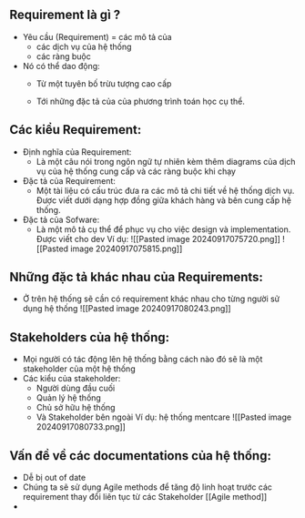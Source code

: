 ## Requirement là gì ?
- Yêu cầu (Requirement) = các mô tả của
	- các dịch vụ của hệ thống
	- các ràng buộc
- Nó có thể dao động:
	- Từ một tuyên bố trừu tượng cao cấp

	- Tới những đặc tả của của phương trình toán học cụ thể.
## Các kiểu Requirement:
- Định nghĩa của Requirement:
	- Là một câu nói trong ngôn ngữ tự nhiên kèm thêm diagrams của dịch vụ của hệ thống cung cấp và các ràng buộc khi chạy
- Đặc tả của Requirement:
	- Một tài liệu có cấu trúc đưa ra các mô tả chi tiết về hệ thống dịch vụ. Được viết dưới dạng hợp đồng giữa khách hàng và bên cung cấp hệ thống.
- Đặc tả của Sofware:
	- Là một mô tả cụ thể để phục vụ cho việc design và implementation. Được viết cho dev
Ví dụ:
![[Pasted image 20240917075720.png]]
![[Pasted image 20240917075815.png]]
## Những đặc tả khác nhau của Requirements:
- Ở trên hệ thống sẽ cần có requirement khác nhau cho từng người sử dụng hệ thống
![[Pasted image 20240917080243.png]]
## Stakeholders của hệ thống:
- Mọi người có tác động lên hệ thống bằng cách nào đó sẽ là một stakeholder của một hệ thống
- Các kiểu của stakeholder:
	- Người dùng đầu cuối
	- Quản lý hệ thống
	- Chủ sở hữu hệ thống
	- Và Stakeholder bên ngoài
Ví dụ: hệ thống mentcare
![[Pasted image 20240917080733.png]]
## Vấn đề về các documentations của hệ thống:
- Dễ bị out of date
- Chúng ta sẽ sử dụng Agile methods để tăng độ linh hoạt trước các requirement thay đổi liên tục từ các Stakeholder [[Agile method]]
- 
